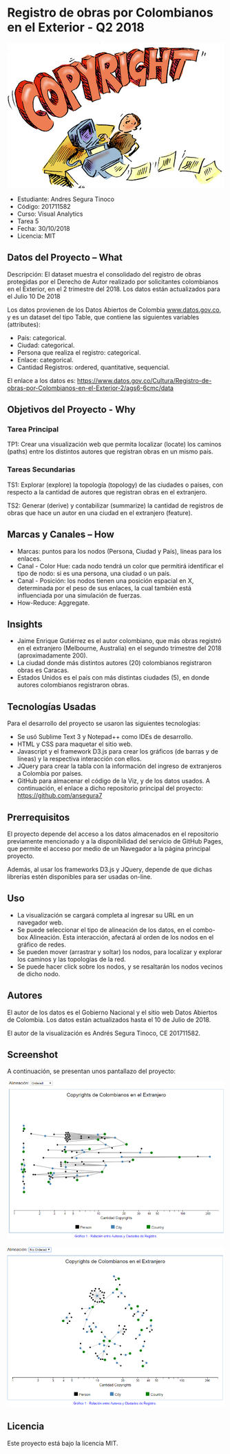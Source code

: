 # Registro de obras por Colombianos en el Exterior - Q2 2018

![alt text](https://raw.githubusercontent.com/ansegura7/Registro-Obras-Colombianos-Exterior-Q2-2018/master/img/main-banner.jpg)

- Estudiante: Andres Segura Tinoco
- Código: 201711582
- Curso: Visual Analytics
- Tarea 5
- Fecha: 30/10/2018
- Licencia: MIT

## Datos del Proyecto – What
Descripción: El dataset muestra el consolidado del registro de obras protegidas por el Derecho de Autor realizado por solicitantes colombianos en el Exterior, en el 2 trimestre del 2018. Los datos están actualizados para el Julio 10 De 2018

Los datos provienen de los Datos Abiertos de Colombia www.datos.gov.co, y es un dataset del tipo Table, que contiene las siguientes variables (attributes):
- País: categorical.
- Ciudad: categorical.
- Persona que realiza el registro: categorical.
- Enlace: categorical.
- Cantidad Registros: ordered, quantitative, sequencial.

El enlace a los datos es: https://www.datos.gov.co/Cultura/Registro-de-obras-por-Colombianos-en-el-Exterior-2/ags6-6cmc/data

## Objetivos del Proyecto - Why

### Tarea Principal
TP1: Crear una visualización web que permita localizar (locate) los caminos (paths) entre los distintos autores que registran obras en un mismo país.

### Tareas Secundarias
TS1: Explorar (explore) la topología (topology) de las ciudades o paises, con respecto a la cantidad de autores que registran obras en el extranjero.

TS2: Generar (derive) y contabilizar (summarize) la cantidad de registros de obras que hace un autor en una ciudad en el extranjero (feature).

## Marcas y Canales – How
- Marcas: puntos para los nodos (Persona, Ciudad y País), líneas para los enlaces.
- Canal - Color Hue: cada nodo tendrá un color que permitirá identificar el tipo de nodo: si es una persona, una ciudad o un país.
- Canal - Posición: los nodos tienen una posición espacial en X, determinada por el peso de sus enlaces, la cual también está influenciada por una simulación de fuerzas.
- How-Reduce: Aggregate.

## Insights
- Jaime Enrique Gutiérrez es el autor colombiano, que más obras registró en el extranjero (Melbourne, Australia) en el segundo trimestre del 2018 (aproximadamente 200).
- La ciudad donde más distintos autores (20) colombianos registraron obras es Caracas.
- Estados Unidos es el país con más distintas ciudades (5), en donde autores colombianos registraron obras.

## Tecnologías Usadas
Para el desarrollo del proyecto se usaron las siguientes tecnologías:

- Se usó Sublime Text 3 y Notepad++ como IDEs de desarrollo.
- HTML y CSS para maquetar el sitio web.
- Javascript y el framework D3.js para crear los gráficos (de barras y de líneas) y la respectiva interacción con ellos.
- JQuery para crear la tabla con la información del ingreso de extranjeros a Colombia por países.
- GitHub para almacenar el código de la Viz, y de los datos usados. A continuación, el enlace a dicho repositorio principal del proyecto: https://github.com/ansegura7

## Prerrequisitos
El proyecto depende del acceso a los datos almacenados en el repositorio previamente mencionado y a la disponibilidad del servicio de GitHub Pages, que permite el acceso por medio de un Navegador a la página principal proyecto.

Además, al usar los frameworks D3.js y JQuery, depende de que dichas librerías estén disponibles para ser usadas on-line.

## Uso
- La visualización se cargará completa al ingresar su URL en un navegador web.
- Se puede seleccionar el tipo de alineación de los datos, en el combo-box Alineación. Esta interacción, afectará al orden de los nodos en el gráfico de redes.
- Se pueden mover (arrastrar y soltar) los nodos, para localizar y explorar los caminos y las topologías de la red.
- Se puede hacer click sobre los nodos, y se resaltarán los nodos vecinos de dicho nodo.

## Autores
El autor de los datos es el Gobierno Nacional y el sitio web Datos Abiertos de Colombia. Los datos están actualizados hasta el 10 de Julio de 2018.

El autor de la visualización es Andrés Segura Tinoco, CE 201711582.

## Screenshot
A continuación, se presentan unos pantallazo del proyecto:

![alt text](https://raw.githubusercontent.com/ansegura7/Registro-Obras-Colombianos-Exterior-Q2-2018/master/screenshots/Figure1.PNG)

![alt text](https://raw.githubusercontent.com/ansegura7/Registro-Obras-Colombianos-Exterior-Q2-2018/master/screenshots/Figure2.PNG)

## Licencia
Este proyecto está bajo la licencia MIT.
